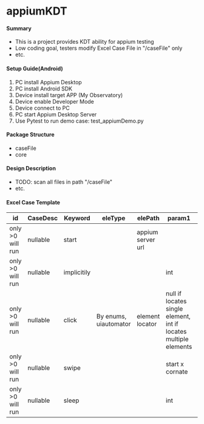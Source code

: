 # appiumKDT
 
#### Summary
- This is a project provides KDT ability for appium testing
- Low coding goal, testers modify Excel Case File in "/caseFile" only
- etc.

#### Setup Guide(Android)
1. PC install Appium Desktop
2. PC install Android SDK
3. Device install target APP (My Observatory)
4. Device enable Developer Mode
5. Device connect to PC
6. PC start Appium Desktop Server 
7. Use Pytest to run demo case: test_appiumDemo.py

#### Package Structure
- caseFile
- core

#### Design Description
- TODO: scan all files in path "/caseFile"
- etc.

#### Excel Case Template
| id | CaseDesc | Keyword | eleType | elePath | param1 | param2 | param3 | param4 |
|----| ---      | ---     | ---     | ---     | ---    | ---    | ---    | ---    |
|only >0 will run|nullable|start| |appium server url| | | | |
|only >0 will run|nullable|implicitily| | |int| | | |
|only >0 will run|nullable|click|By enums, uiautomator|element locator|null if locates single element, int if locates multiple elements| | | |
|only >0 will run|nullable|swipe| | |start x cornate|start y cornate|end x cornate|end y cornate|
|only >0 will run|nullable|sleep| | |int| | | |
    
